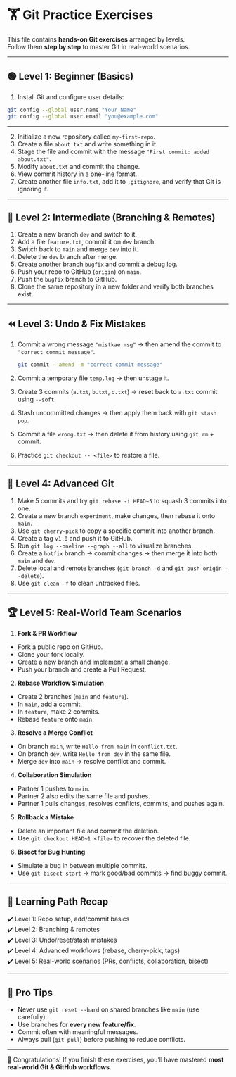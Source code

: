 # 🏋️ Git Practice Exercises

This file contains **hands-on Git exercises** arranged by levels.  
Follow them **step by step** to master Git in real-world scenarios.

---

## 🟢 Level 1: Beginner (Basics)

1. Install Git and configure user details:

```bash
git config --global user.name "Your Name"
git config --global user.email "you@example.com"
```

---

2. Initialize a new repository called `my-first-repo`.
3. Create a file `about.txt` and write something in it.
4. Stage the file and commit with the message `"First commit: added about.txt"`.
5. Modify `about.txt` and commit the change.
6. View commit history in a one-line format.
7. Create another file `info.txt`, add it to `.gitignore`, and verify that Git is ignoring it.

---

## 🌿 Level 2: Intermediate (Branching & Remotes)

1. Create a new branch `dev` and switch to it.
2. Add a file `feature.txt`, commit it on `dev` branch.
3. Switch back to `main` and merge `dev` into it.
4. Delete the `dev` branch after merge.
5. Create another branch `bugfix` and commit a debug log.
6. Push your repo to GitHub (`origin`) on `main`.
7. Push the `bugfix` branch to GitHub.
8. Clone the same repository in a new folder and verify both branches exist.

---

## ⏪ Level 3: Undo & Fix Mistakes

1. Commit a wrong message `"mistkae msg"` → then amend the commit to `"correct commit message"`.

   ```bash
   git commit --amend -m "correct commit message"
   ```

2. Commit a temporary file `temp.log` → then unstage it.
3. Create 3 commits (`a.txt`, `b.txt`, `c.txt`) → reset back to `a.txt` commit using `--soft`.
4. Stash uncommitted changes → then apply them back with `git stash pop`.
5. Commit a file `wrong.txt` → then delete it from history using `git rm` + commit.
6. Practice `git checkout -- <file>` to restore a file.

---

## 🔧 Level 4: Advanced Git

1. Make 5 commits and try `git rebase -i HEAD~5` to squash 3 commits into one.
2. Create a new branch `experiment`, make changes, then rebase it onto `main`.
3. Use `git cherry-pick` to copy a specific commit into another branch.
4. Create a tag `v1.0` and push it to GitHub.
5. Run `git log --oneline --graph --all` to visualize branches.
6. Create a `hotfix` branch → commit changes → then merge it into both `main` and `dev`.
7. Delete local and remote branches (`git branch -d` and `git push origin --delete`).
8. Use `git clean -f` to clean untracked files.

---

## 🏆 Level 5: Real-World Team Scenarios

1. **Fork & PR Workflow**

- Fork a public repo on GitHub.
- Clone your fork locally.
- Create a new branch and implement a small change.
- Push your branch and create a Pull Request.

2. **Rebase Workflow Simulation**

- Create 2 branches (`main` and `feature`).
- In `main`, add a commit.
- In `feature`, make 2 commits.
- Rebase `feature` onto `main`.

3. **Resolve a Merge Conflict**

- On branch `main`, write `Hello from main` in `conflict.txt`.
- On branch `dev`, write `Hello from dev` in the same file.
- Merge `dev` into `main` → resolve conflict and commit.

4. **Collaboration Simulation**

- Partner 1 pushes to `main`.
- Partner 2 also edits the same file and pushes.
- Partner 1 pulls changes, resolves conflicts, commits, and pushes again.

5. **Rollback a Mistake**

- Delete an important file and commit the deletion.
- Use `git checkout HEAD~1 <file>` to recover the deleted file.

6. **Bisect for Bug Hunting**

- Simulate a bug in between multiple commits.
- Use `git bisect start` → mark good/bad commits → find buggy commit.

---

## 🎯 Learning Path Recap

✔️ Level 1: Repo setup, add/commit basics  
✔️ Level 2: Branching & remotes  
✔️ Level 3: Undo/reset/stash mistakes  
✔️ Level 4: Advanced workflows (rebase, cherry-pick, tags)  
✔️ Level 5: Real-world scenarios (PRs, conflicts, collaboration, bisect)

---

## 📌 Pro Tips

- Never use `git reset --hard` on shared branches like `main` (use carefully).
- Use branches for **every new feature/fix**.
- Commit often with meaningful messages.
- Always pull (`git pull`) before pushing to reduce conflicts.

---

🎉 Congratulations! If you finish these exercises, you’ll have mastered **most real-world Git & GitHub workflows**.
